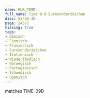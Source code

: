 ```yaml
---
name: EUR_T09D
full_name: Time 9 d Eurosonderzeichen
disc: SiFoX-36
page: 245/2
missing: true
tags:
- Dänisch
- Finnisch
- Französisch
- Eurosonderzeichen
- Italienisch
- Niederländisch
- Norwegisch
- Portugiesisch
- Schwedisch
- Spanisch
---
```

matches TIME-09D
